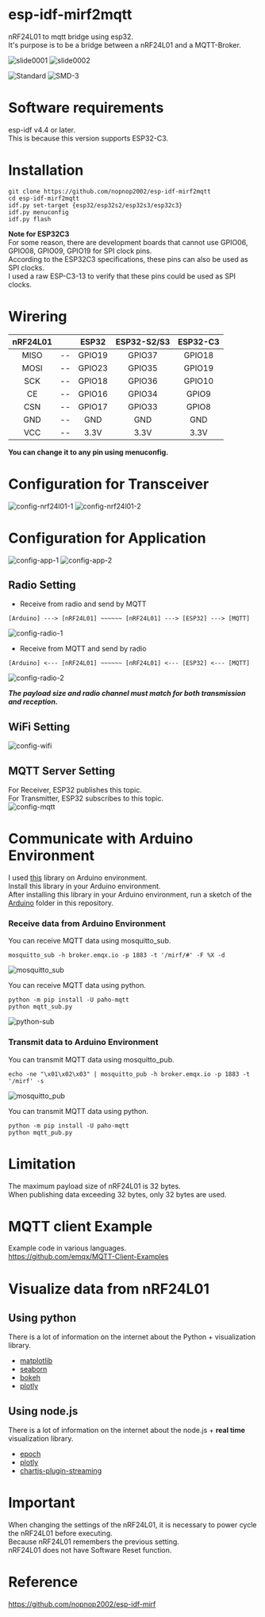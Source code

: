# esp-idf-mirf2mqtt
nRF24L01 to mqtt bridge using esp32.   
It's purpose is to be a bridge between a nRF24L01 and a MQTT-Broker.    

![slide0001](https://user-images.githubusercontent.com/6020549/124595955-a33ed300-de9c-11eb-898d-e8cc4e8712fb.jpg)
![slide0002](https://user-images.githubusercontent.com/6020549/124596589-6b845b00-de9d-11eb-8279-83ee578cd872.jpg)

![Standard](https://user-images.githubusercontent.com/6020549/154830046-77f034cf-ce30-4cbc-838c-66734656cd8e.JPG)
![SMD-3](https://user-images.githubusercontent.com/6020549/154830127-366ee996-751d-48c0-879f-b201b1bb31f7.JPG)


# Software requirements
esp-idf v4.4 or later.   
This is because this version supports ESP32-C3.   

# Installation

```Shell
git clone https://github.com/nopnop2002/esp-idf-mirf2mqtt
cd esp-idf-mirf2mqtt
idf.py set-target {esp32/esp32s2/esp32s3/esp32c3}
idf.py menuconfig
idf.py flash
```

__Note for ESP32C3__   
For some reason, there are development boards that cannot use GPIO06, GPIO08, GPIO09, GPIO19 for SPI clock pins.   
According to the ESP32C3 specifications, these pins can also be used as SPI clocks.   
I used a raw ESP-C3-13 to verify that these pins could be used as SPI clocks.   


# Wirering

|nRF24L01||ESP32|ESP32-S2/S3|ESP32-C3|
|:-:|:-:|:-:|:-:|:-:|
|MISO|--|GPIO19|GPIO37|GPIO18|
|MOSI|--|GPIO23|GPIO35|GPIO19|
|SCK|--|GPIO18|GPIO36|GPIO10|
|CE|--|GPIO16|GPIO34|GPIO9|
|CSN|--|GPIO17|GPIO33|GPIO8|
|GND|--|GND|GND|GND|
|VCC|--|3.3V|3.3V|3.3V|

__You can change it to any pin using menuconfig.__   

# Configuration for Transceiver
![config-nrf24l01-1](https://user-images.githubusercontent.com/6020549/166088080-8f7bf7a8-f76c-4176-9a85-4308920faf0b.jpg)
![config-nrf24l01-2](https://user-images.githubusercontent.com/6020549/155939063-5f70f146-f73d-4656-86f8-e7d770607b22.jpg)

# Configuration for Application
![config-app-1](https://user-images.githubusercontent.com/6020549/155939157-55604038-27c4-4cdd-9fb5-c1973f668c4f.jpg)
![config-app-2](https://user-images.githubusercontent.com/6020549/155939161-93c64e2a-4008-4309-8980-fb7173df1f02.jpg)

## Radio Setting   

- Receive from radio and send by MQTT   
```
[Arduino] ---> [nRF24L01] ~~~~~~ [nRF24L01] ---> [ESP32] ---> [MQTT]
```

![config-radio-1](https://user-images.githubusercontent.com/6020549/166088295-8850b41e-a55c-4338-92ce-43643d298cd0.jpg)

- Receive from MQTT and send by radio   
```
[Arduino] <--- [nRF24L01] ~~~~~~ [nRF24L01] <--- [ESP32] <--- [MQTT]
```

![config-radio-2](https://user-images.githubusercontent.com/6020549/166088297-a49f2806-1176-4160-b590-799feb4d4ea9.jpg)

___The payload size and radio channel must match for both transmission and reception.___

## WiFi Setting   
![config-wifi](https://user-images.githubusercontent.com/6020549/124592651-a46e0100-de98-11eb-90eb-2ded527454fe.jpg)

## MQTT Server Setting   
For Receiver, ESP32 publishes this topic.   
For Transmitter, ESP32 subscribes to this topic.   
![config-mqtt](https://user-images.githubusercontent.com/6020549/124592695-afc12c80-de98-11eb-9675-814f2ae3d931.jpg)

# Communicate with Arduino Environment   
I used [this](https://github.com/nopnop2002/Arduino-STM32-nRF24L01) library on Arduino environment.   
Install this library in your Arduino environment.   
After installing this library in your Arduino environment, run a sketch of the [Arduino](https://github.com/nopnop2002/esp-idf-mirf2mqtt/tree/main/ArduinoCode) folder in this repository.   

### Receive data from Arduino Environment   
You can receive MQTT data using mosquitto_sub.   
```
mosquitto_sub -h broker.emqx.io -p 1883 -t '/mirf/#' -F %X -d
```

![mosquitto_sub](https://user-images.githubusercontent.com/6020549/166089118-bfab6f00-0d80-423a-8e91-265a60e28639.jpg)

You can receive MQTT data using python.   
```
python -m pip install -U paho-mqtt
python mqtt_sub.py
```

![python-sub](https://user-images.githubusercontent.com/6020549/166089004-310ee52d-0cea-4311-b1b1-9f51adfc275d.jpg)

### Transmit data to Arduino Environment   
You can transmit MQTT data using mosquitto_pub.   
```
echo -ne "\x01\x02\x03" | mosquitto_pub -h broker.emqx.io -p 1883 -t '/mirf' -s
```

![mosquitto_pub](https://user-images.githubusercontent.com/6020549/166089329-ebd14fa2-34ec-4680-b8f6-718da0eca8dc.jpg)

You can transmit MQTT data using python.   
```
python -m pip install -U paho-mqtt
python mqtt_pub.py
```

# Limitation   
The maximum payload size of nRF24L01 is 32 bytes.   
When publishing data exceeding 32 bytes, only 32 bytes are used.   


# MQTT client Example
Example code in various languages.   
https://github.com/emqx/MQTT-Client-Examples


# Visualize data from nRF24L01   

## Using python
There is a lot of information on the internet about the Python + visualization library.   
- [matplotlib](https://matplotlib.org/)
- [seaborn](https://seaborn.pydata.org/index.html)
- [bokeh](https://bokeh.org/)
- [plotly](https://plotly.com/python/)

## Using node.js
There is a lot of information on the internet about the node.js + __real time__ visualization library.   
- [epoch](https://epochjs.github.io/epoch/real-time/)
- [plotly](https://plotly.com/javascript/streaming/)
- [chartjs-plugin-streaming](https://nagix.github.io/chartjs-plugin-streaming/1.9.0/)

# Important
When changing the settings of the nRF24L01, it is necessary to power cycle the nRF24L01 before executing.   
Because nRF24L01 remembers the previous setting.   
nRF24L01 does not have Software Reset function.   

# Reference

https://github.com/nopnop2002/esp-idf-mirf

